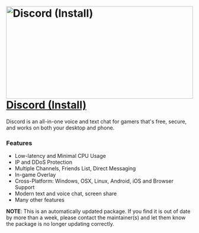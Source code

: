 # <img src="https://cdn.jsdelivr.net/gh/kilobyte1024/chocolatey-packages/icons/discord.svg" alt="Discord (Install)" title="Discord Logo" width="100%" height="250"> [Discord (Install)](https://chocolatey.org/packages/discord.install)

Discord is an all-in-one voice and text chat for gamers that's free, secure, and works on both your desktop and phone.

### Features
* Low-latency and Minimal CPU Usage
* IP and DDoS Protection
* Multiple Channels, Friends List, Direct Messaging
* In-game Overlay
* Cross-Platform: Windows, OSX, Linux, Android, iOS and Browser Support
* Modern text and voice chat, screen share
* Many other features

**NOTE**: This is an automatically updated package. If you find it is out of date by more than a week, please contact the maintainer(s) and let them know the package is no longer updating correctly.
